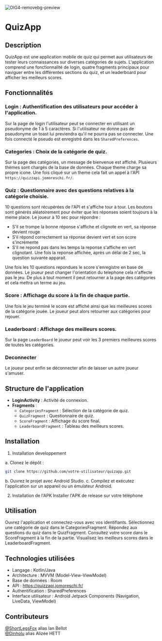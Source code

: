 ![OIG4-removebg-preview](https://github.com/Dinholu/tpKotlin01/assets/77453475/85781590-7e7d-4aad-9217-ff68b4ace0d8)

# QuizApp

## Description
QuizApp est une application mobile de quiz qui permet aux utilisateurs de tester leurs connaissances sur diverses catégories de sujets. L'application comprend une fonctionnalité de login, quatre fragments principaux pour naviguer entre les différentes sections du quiz, et un leaderboard pour afficher les meilleurs scores.

## Fonctionnalités
### **Login** : Authentification des utilisateurs pour accéder à l'application.

Sur la page de login l'utilisateur peut se connecter en utilisant un pseudonyme de 1 à 5 caractères. Si l'utilisateur ne donne pas de pseudonyme un toast lui previendra qu'il ne pourra pas se connecter. 
Une fois connecté le pseudo est enregistré dans les `SharedPreferences`. 

### **Categories** : Choix de la catégorie de quiz.

Sur la page des catégories, un message de bienvenue est affiché. Plusieurs thèmes sont chargés de la base de données. Chaque theme charge sa propre icone. Une fois cliqué sur un theme cela fait un appel à l'API `https://quizzapi.jomoreschi.fr/`. 

### **Quiz** : Questionnaire avec des questions relatives à la catégorie choisie.

10 questions sont récupérées de l'API et s'affiche tour à tour. Les boutons sont générés aléatoirement pour éviter que les réponses soient toujours à la meme place. Le joueur à 10 sec pour répondre : 
- S'il se trompe la bonne réponse s'affiche et clignote en vert, sa réponse devient rouge
- S'il répond correctement sa réponse devient vert et son score s'incrémente
- S'il ne repond pas dans les temps la reponse s'affiche en vert clignotant.
Une fois la reponse affichée, après un délai de 2 sec, la question suivante apparait.

Une fois les 10 questions repondues le score s'enregistre en base de données. Le joueur peut changer l'orientation du telephone cela n'affecte pas le jeu. De plus à tout moment il peut retourner a la page des catégories et cela mettra un terme au jeu. 

### **Score** : Affichage du score à la fin de chaque partie.

Une fois le jeu terminé le score est affiché ainsi que les meilleures scores de la catégorie jouée. Le joueur peut alors retourner aux catégories pour rejouer.

### **Leaderboard** : Affichage des meilleurs scores.
Sur la page `LeaderBoard` le joueur peut voir les 3 premiers meilleures scores de toutes les catégories. 

### **Deconnecter** 
Le joueur peut enfin se déconnecter afin de laisser un autre joueur s'amuser. 

## Structure de l'application
- **LoginActivity** : Activité de connexion.
- **Fragments** :
  - `CategoriesFragment` : Sélection de la catégorie de quiz.
  - `QuizFragment` : Questionnaire de quiz.
  - `ScoreFragment` : Affichage du score final.
  - `LeaderboardFragment` : Tableau des meilleurs scores.

## Installation
1. Installation developpement 

a. Clonez le dépôt :
   ```bash
   git clone https://github.com/votre-utilisateur/quizapp.git
   ```
b. Ouvrez le projet avec Android Studio.
c. Compilez et exécutez l'application sur un appareil ou un émulateur Android.

2. Installation de l'APK
   Installer l'APK de release sur votre téléphone


## Utilisation

   Ouvrez l'application et connectez-vous avec vos identifiants.
    Sélectionnez une catégorie de quiz dans le CategoriesFragment.
    Répondez aux questions du quiz dans le QuizFragment.
    Consultez votre score dans le ScoreFragment à la fin de la partie.
    Visualisez les meilleurs scores dans le LeaderboardFragment.

## Technologies utilisées

- Langage : Kotlin/Java
- Architecture : MVVM (Model-View-ViewModel)
- Base de données : Room
- API : https://quizzapi.jomoreschi.fr/
- Authentification : SharedPreferences
- Interface utilisateur : Android Jetpack Components (Navigation, LiveData, ViewModel)

## Contributeurs
[@ShortLegsFox](https://github.com/ShortLegsFox) alias Ian Bellot <br>
[@Dinholu](https://github.com/Dinholu) alias Alizée HETT

